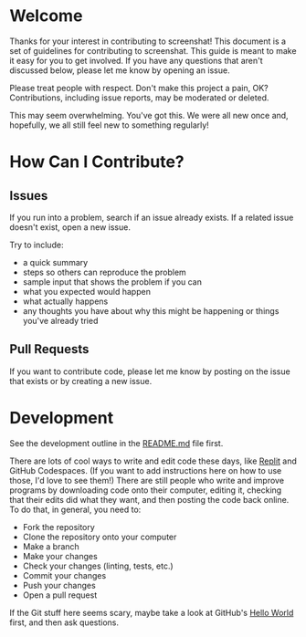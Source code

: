 # Welcome

Thanks for your interest in contributing to screenshat!  This document is a set of guidelines for contributing to screenshat.  This guide is meant to make it easy for you to get involved.   If you have any questions that aren't discussed below, please let me know by opening an issue.

Please treat people with respect. Don't make this project a pain, OK? Contributions, including issue reports, may be moderated or deleted.

This may seem overwhelming.  You've got this.  We were all new once and, hopefully, we all still feel new to something regularly!

# How Can I Contribute?

## Issues

If you run into a problem, search if an issue already exists. If a related issue doesn't exist, open a new issue.

Try to include:
* a quick summary
* steps so others can reproduce the problem
* sample input that shows the problem if you can
* what you expected would happen
* what actually happens
* any thoughts you have about why this might be happening or things you've already tried

## Pull Requests

If you want to contribute code, please let me know by posting on the issue that exists or by creating a new issue.

# Development

See the development outline in the [README.md](README.md) file first.

There are lots of cool ways to write and edit code these days, like [Replit](https://replit.com/) and GitHub Codespaces. (If you want to add instructions here on how to use those, I'd love to see them!) There are still people who write and improve programs by downloading code onto their computer, editing it, checking that their edits did what they want, and then posting the code back online.  To do that, in general, you need to:

* Fork the repository
* Clone the repository onto your computer
* Make a branch
* Make your changes
* Check your changes (linting, tests, etc.)
* Commit your changes
* Push your changes
* Open a pull request

If the Git stuff here seems scary, maybe take a look at GitHub's [Hello World](https://docs.github.com/en/get-started/quickstart/hello-world) first, and then ask questions.
